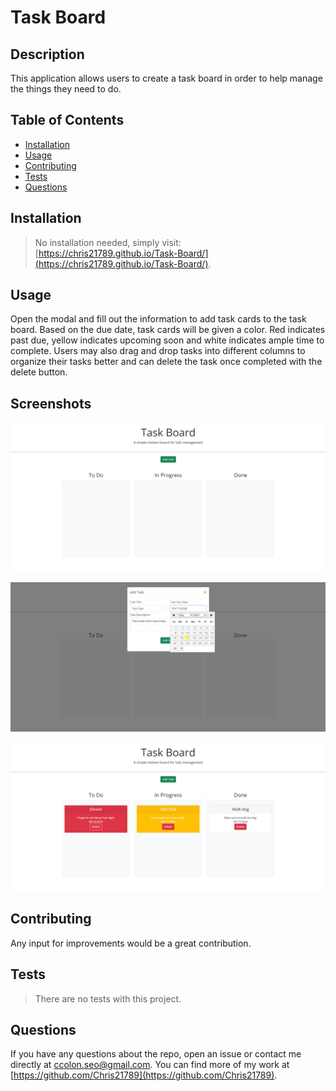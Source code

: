 # Task Board

## Description

This application allows users to create a task board in order to help manage the things they need to do.

## Table of Contents

* [Installation](#installation)
* [Usage](#usage)
* [Contributing](#contributing)
* [Tests](#tests)
* [Questions](#questions)

## Installation

>No installation needed, simply visit: [https://chris21789.github.io/Task-Board/](https://chris21789.github.io/Task-Board/).

## Usage

Open the modal and fill out the information to add task cards to the task board. Based on the due date, task cards will be given a color. Red indicates past due, yellow indicates upcoming soon and white indicates ample time to complete. Users may also drag and drop tasks into different columns to organize their tasks better and can delete the task once completed with the delete button.

## Screenshots

![Mainpage with no tasks](./assets/screenshots/Mainpage%20no%20tasks.png)

![Modal open and filled out](./assets/screenshots/Mainpage%20modal%20open%20filled%20out.png)

![Mainpage with tasks](./assets/screenshots/Mainpage%20tasks.png)


## Contributing

Any input for improvements would be a great contribution.

## Tests

>There are no tests with this project.

## Questions

If you have any questions about the repo, open an issue or contact me directly at ccolon.seo@gmail.com. You can find more of my work at [https://github.com/Chris21789](https://github.com/Chris21789).